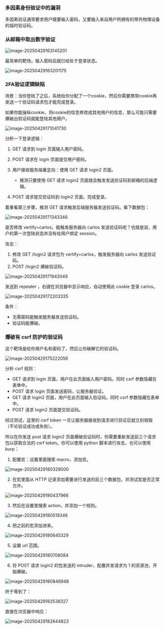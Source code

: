 ### 多因素身份验证中的漏洞

多因素验证通常要求用户既要输入密码，又要输入来自用户所拥有的带外物理设备的临时验证码。

### 从邮箱中取出数字验证

![image-20250429163145201](https://cdn.jsdelivr.net/gh/LilDean17/secdoc@main/Web%20%E5%AE%89%E5%85%A8/%E5%A4%B1%E6%95%88%E7%9A%84%E8%BA%AB%E4%BB%BD%E9%AA%8C%E8%AF%81/images/image-20250429163145201.png)

最简单的靶场，输入密码后就已经处于登录状态。

![image-20250429163201175](https://cdn.jsdelivr.net/gh/LilDean17/secdoc@main/Web%20%E5%AE%89%E5%85%A8/%E5%A4%B1%E6%95%88%E7%9A%84%E8%BA%AB%E4%BB%BD%E9%AA%8C%E8%AF%81/images/image-20250429163201175.png)

### 2FA验证逻辑缺陷

场景：当你登陆了之后，系统给你分配了一个cookie，然后你需要携带cookie再发送一个验证码请求包才能完成登录。

如果你能操纵cookie，将cookie的信息修改成其他用户的信息，那么可能只需要爆破出验证码就能登陆其他用户。

![image-20250429171041730](https://cdn.jsdelivr.net/gh/LilDean17/secdoc@main/Web%20%E5%AE%89%E5%85%A8/%E5%A4%B1%E6%95%88%E7%9A%84%E8%BA%AB%E4%BB%BD%E9%AA%8C%E8%AF%81/images/image-20250429171041730.png)

分析一下登录逻辑：

1. GET 请求到 login 页面输入用户密码。
2. POST 请求在 login 页面提交用户密码。
3. 用户接收服务端重定向：使用 GET 请求 login2 页面。
   - 推测只要使用 GET 请求 login2 页面就会触发发送验证码到邮箱的后端逻辑。

4. POST 请求提交验证码到 login2 页面，完成登录。 

着重看第三步骤，推测 GET 请求触发后端服务器发送验证码。看下数据包：

![image-20250429171343346](https://cdn.jsdelivr.net/gh/LilDean17/secdoc@main/Web%20%E5%AE%89%E5%85%A8/%E5%A4%B1%E6%95%88%E7%9A%84%E8%BA%AB%E4%BB%BD%E9%AA%8C%E8%AF%81/images/image-20250429171343346.png)

是否修改 vertify=carlos，能触发服务器向 carlos 发送验证码呢？也就是说，用户的第一次登陆状态并没有给用户绑定 session。

攻击：

1. 修改 GET /login2 请求包为 vertify=carlos，触发服务器向 carlos 发送验证码。
2. POST  /login2 爆破验证码。

![image-20250429171943049](https://cdn.jsdelivr.net/gh/LilDean17/secdoc@main/Web%20%E5%AE%89%E5%85%A8/%E5%A4%B1%E6%95%88%E7%9A%84%E8%BA%AB%E4%BB%BD%E9%AA%8C%E8%AF%81/images/image-20250429171943049.png)

发送到 repeater ，右键在浏览器中显示响应，自动使用此 cookie 登录 carlos。

![image-20250429172203335](https://cdn.jsdelivr.net/gh/LilDean17/secdoc@main/Web%20%E5%AE%89%E5%85%A8/%E5%A4%B1%E6%95%88%E7%9A%84%E8%BA%AB%E4%BB%BD%E9%AA%8C%E8%AF%81/images/image-20250429172203335.png)

条件：

- 无需密码能触发服务器发送验证码。
- 验证码能爆破。

### 爆破有 csrf 防护的验证码

这个靶场是给你用户名和密码了，然后让你破解它的验证码。

![image-20250429175222056](https://cdn.jsdelivr.net/gh/LilDean17/secdoc@main/Web%20%E5%AE%89%E5%85%A8/%E5%A4%B1%E6%95%88%E7%9A%84%E8%BA%AB%E4%BB%BD%E9%AA%8C%E8%AF%81/images/image-20250429175222056.png)

分析 csrf 规则：

- GET 请求到 login 页面，用户在此页面输入用户密码。同时 csrf 参数隐藏在表单中。
- POST 请求 login 页面发送密码，让服务器验证。
- GET 请求 login2 页面，用户在此页面输入验证码。同时 csrf 参数隐藏在表单中。
- POST 请求 login2 页面提交验证码。

经过测试，这里的 csrf token 一旦让服务器接收到请求进行验证后就立刻销毁（不论验证成功或失败）。

所以在你发送 post 请求 login2 页面爆破验证码时，你需要重新发送前三个请求包以获取合法的 csrf token。你可以使用 python 脚本进行攻击，也可以使用 burp：

1. 配置宏：设置里面搜索 macro，添加宏。

![image-20250429180329000](https://cdn.jsdelivr.net/gh/LilDean17/secdoc@main/Web%20%E5%AE%89%E5%85%A8/%E5%A4%B1%E6%95%88%E7%9A%84%E8%BA%AB%E4%BB%BD%E9%AA%8C%E8%AF%81/images/image-20250429180329000.png)

2. 在宏里面从 HTTP 记录添加需要进行发送的前三个数据包，并测试宏是否正常允许。

![image-20250429180437966](https://cdn.jsdelivr.net/gh/LilDean17/secdoc@main/Web%20%E5%AE%89%E5%85%A8/%E5%A4%B1%E6%95%88%E7%9A%84%E8%BA%AB%E4%BB%BD%E9%AA%8C%E8%AF%81/images/image-20250429180437966.png)

3. 然后在设置里搜索 action，并添加一个规则。

![image-20250429180519346](https://cdn.jsdelivr.net/gh/LilDean17/secdoc@main/Web%20%E5%AE%89%E5%85%A8/%E5%A4%B1%E6%95%88%E7%9A%84%E8%BA%AB%E4%BB%BD%E9%AA%8C%E8%AF%81/images/image-20250429180519346.png)

4. 把之前的宏添加进来。

![image-20250429180645329](https://cdn.jsdelivr.net/gh/LilDean17/secdoc@main/Web%20%E5%AE%89%E5%85%A8/%E5%A4%B1%E6%95%88%E7%9A%84%E8%BA%AB%E4%BB%BD%E9%AA%8C%E8%AF%81/images/image-20250429180645329.png)

5. 设置 url 范围。

![image-20250429180708084](https://cdn.jsdelivr.net/gh/LilDean17/secdoc@main/Web%20%E5%AE%89%E5%85%A8/%E5%A4%B1%E6%95%88%E7%9A%84%E8%BA%AB%E4%BB%BD%E9%AA%8C%E8%AF%81/images/image-20250429180708084.png)

6. 将 POST 请求 login2 的包发送的 intruder，配置并发请求为 1 的资源池，开始爆破。

![image-20250429180846948](https://cdn.jsdelivr.net/gh/LilDean17/secdoc@main/Web%20%E5%AE%89%E5%85%A8/%E5%A4%B1%E6%95%88%E7%9A%84%E8%BA%AB%E4%BB%BD%E9%AA%8C%E8%AF%81/images/image-20250429180846948.png)

终于等到了：

![image-20250429182538327](https://cdn.jsdelivr.net/gh/LilDean17/secdoc@main/Web%20%E5%AE%89%E5%85%A8/%E5%A4%B1%E6%95%88%E7%9A%84%E8%BA%AB%E4%BB%BD%E9%AA%8C%E8%AF%81/images/image-20250429182538327.png)

直接在浏览器中响应：

![image-20250429182644823](https://cdn.jsdelivr.net/gh/LilDean17/secdoc@main/Web%20%E5%AE%89%E5%85%A8/%E5%A4%B1%E6%95%88%E7%9A%84%E8%BA%AB%E4%BB%BD%E9%AA%8C%E8%AF%81/images/image-20250429182644823.png)